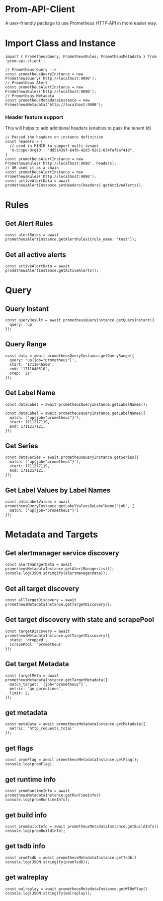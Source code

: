 # Prom-API-Client
A user-friendly package to use Prometheus HTTP-API in more easier way.

<!-- If any features you want feel free to raise a issue in github -->

# Import Class and Instance
```
import { PrometheusQuery, PrometheusRules, PrometheusMetadata } from 'prom-api-client';

// Prometheus Query --> 
const prometheusQueryInstance = new PrometheusQuery('http://localhost:9090');
// Prometheus Alert
const prometheusAlertInstance = new PrometheusRules('http://localhost:9090');
// Prometheus Metadata
const prometheusMetadataInstance = new PrometheusMetadata('http://localhost:9090');

```

### Header feature support
This will helps to add additional headers (enables to pass the tenant Id)
```
// Passed the headers on instance definition
const headers = {
  // used in MIMIR to support multi-tenant
  'X-Scope-OrgID': "dd51439f-64f6-42d3-92c1-634faf6af418",
}
const prometheusAlertInstance = new PrometheusRules('http://localhost:9090', headers);
// OR used it as a chain
const prometheusAlertInstance = new PrometheusRules('http://localhost:9090');
const activeAlertData = await prometheusAlertInstance.setHeaders(headers).getActiveAlerts();
```

# Rules

## Get Alert Rules
```
const alertRules = await prometheusAlertInstance.getAlertRules({rule_name: 'test'});
```

## Get all active alerts
```
const activeAlertData = await prometheusAlertInstance.getActiveAlerts();
```

# Query

## Query Instant
```
const queryResult = await prometheusQueryInstance.getQueryInstant({
  query: 'up'
});

```

## Query Range
```
const data = await prometheusQueryInstance.getQueryRange({
  query: 'up{job="prometheus"}',
  start: '1711046500',
  end: '1711046510',
  step: '2s'
});

```

## Get Label Name
<!-- Get All Labels -->
```
const dataLabel = await prometheusQueryInstance.getLabelNames();
```

<!-- Get Label by using match , start and end -->
```
const dataLabel = await prometheusQueryInstance.getLabelNames({
  match: ['up{job="prometheus"}'],
  start: 1711217119,
  end: 1711217121,
});
```

## Get Series 
```
const dataSeries = await prometheusQueryInstance.getSeries({
  match: ['up{job="prometheus"}'],
  start: 1711217119,
  end: 1711217121,
});
```

## Get Label Values by Label Names
```
const dataLabelValues = await prometheusQueryInstance.getLabelValuesByLabelName('job', {
  match: ['up{job="prometheus"}']
});
```

# Metadata and Targets

## Get alertmanager service discovery
```
const alertmanagerData = await prometheusMetadataInstance.getAlertManagerList();
console.log(JSON.stringify(alertmanagerData));
```

## Get all target discovery
```
const allTargetDiscovery = await prometheusMetadataInstance.getTargetDiscovery();
```

## Get target discovery with state and scrapePool
```
const targetDiscovery = await prometheusMetadataInstance.getTargetDiscovery({
  state: 'dropped',
  scrapePool: 'prometheus'
});
```

## Get target Metadata
```
const targetMeta = await prometheusMetadataInstance.getTargetMetadata({
  match_target: '{job="prometheus"}',
  metric: 'go_goroutines',
  limit: 2,
});
```

## get metadata
```
const metaData = await prometheusMetadataInstance.getMetadata({
  metric: 'http_requests_total'
});
```

## get flags
```
const promFlag = await prometheusMetadataInstance.getFlag();
console.log(promFlag);
```

## get runtime info
```
const promRuntimeInfo = await prometheusMetadataInstance.getRunTimeInfo()
console.log(promRuntimeInfo);
```

## get build info
```
const promBuildInfo = await prometheusMetadataInstance.getBuildInfo()
console.log(promBuildInfo);
```

## get tsdb info
```
const promTsdb = await prometheusMetadataInstance.getTsdb()
console.log(JSON.stringify(promTsdb));
```

## get walreplay
```
const walreplay = await prometheusMetadataInstance.getWlRePlay()
console.log(JSON.stringify(walreplay));
```
